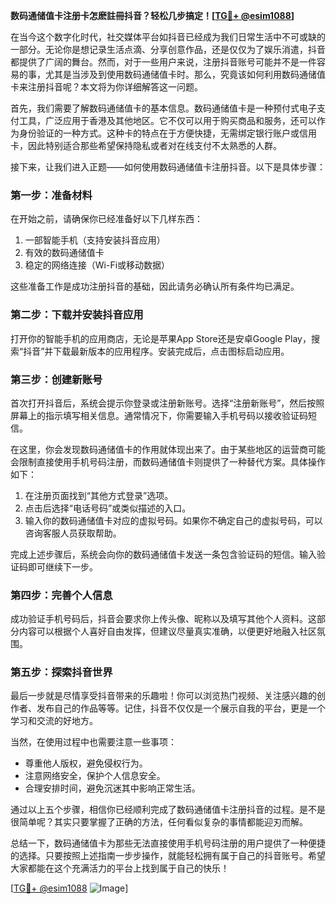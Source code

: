 **数码通储值卡注册卡怎麽註冊抖音？轻松几步搞定！[[TG💪+ @esim1088](https://t.me/s/esim1088)]**

在当今这个数字化时代，社交媒体平台如抖音已经成为我们日常生活中不可或缺的一部分。无论你是想记录生活点滴、分享创意作品，还是仅仅为了娱乐消遣，抖音都提供了广阔的舞台。然而，对于一些用户来说，注册抖音账号可能并不是一件容易的事，尤其是当涉及到使用数码通储值卡时。那么，究竟该如何利用数码通储值卡来注册抖音呢？本文将为你详细解答这一问题。

首先，我们需要了解数码通储值卡的基本信息。数码通储值卡是一种预付式电子支付工具，广泛应用于香港及其他地区。它不仅可以用于购买商品和服务，还可以作为身份验证的一种方式。这种卡的特点在于方便快捷，无需绑定银行账户或信用卡，因此特别适合那些希望保持隐私或者对在线支付不太熟悉的人群。

接下来，让我们进入正题——如何使用数码通储值卡注册抖音。以下是具体步骤：

### **第一步：准备材料**
在开始之前，请确保你已经准备好以下几样东西：
1. 一部智能手机（支持安装抖音应用）
2. 有效的数码通储值卡
3. 稳定的网络连接（Wi-Fi或移动数据）

这些准备工作是成功注册抖音的基础，因此请务必确认所有条件均已满足。

### **第二步：下载并安装抖音应用**
打开你的智能手机的应用商店，无论是苹果App Store还是安卓Google Play，搜索“抖音”并下载最新版本的应用程序。安装完成后，点击图标启动应用。

### **第三步：创建新账号**
首次打开抖音后，系统会提示你登录或注册新账号。选择“注册新账号”，然后按照屏幕上的指示填写相关信息。通常情况下，你需要输入手机号码以接收验证码短信。

在这里，你会发现数码通储值卡的作用就体现出来了。由于某些地区的运营商可能会限制直接使用手机号码注册，而数码通储值卡则提供了一种替代方案。具体操作如下：

1. 在注册页面找到“其他方式登录”选项。
2. 点击后选择“电话号码”或类似描述的入口。
3. 输入你的数码通储值卡对应的虚拟号码。如果你不确定自己的虚拟号码，可以咨询客服人员获取帮助。

完成上述步骤后，系统会向你的数码通储值卡发送一条包含验证码的短信。输入验证码即可继续下一步。

### **第四步：完善个人信息**
成功验证手机号码后，抖音会要求你上传头像、昵称以及填写其他个人资料。这部分内容可以根据个人喜好自由发挥，但建议尽量真实准确，以便更好地融入社区氛围。

### **第五步：探索抖音世界**
最后一步就是尽情享受抖音带来的乐趣啦！你可以浏览热门视频、关注感兴趣的创作者、发布自己的作品等等。记住，抖音不仅仅是一个展示自我的平台，更是一个学习和交流的好地方。

当然，在使用过程中也需要注意一些事项：
- 尊重他人版权，避免侵权行为。
- 注意网络安全，保护个人信息安全。
- 合理安排时间，避免沉迷其中影响正常生活。

通过以上五个步骤，相信你已经顺利完成了数码通储值卡注册抖音的过程。是不是很简单呢？其实只要掌握了正确的方法，任何看似复杂的事情都能迎刃而解。

总结一下，数码通储值卡为那些无法直接使用手机号码注册的用户提供了一种便捷的选择。只要按照上述指南一步步操作，就能轻松拥有属于自己的抖音账号。希望大家都能在这个充满活力的平台上找到属于自己的快乐！

[[TG💪+ @esim1088](https://t.me/s/esim1088) ![Image](https://i.postimg.cc/4NQfJmqS/Snipaste-2025-05-13-00-14-12.png)]